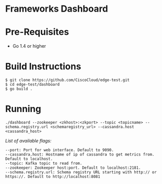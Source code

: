 Frameworks Dashboard
====================

Pre-Requisites
==============

- Go 1.4 or higher

Build Instructions
==================

```
$ git clone https://github.com/CiscoCloud/edge-test.git
$ cd edge-test/dashboard
$ go build .
```

Running
=======

```
./dashboard --zookeeper <zkhost>:<zkport> --topic <topicname> --schema.registry.url <schemaregistry_url> --cassandra.host <cassandra_host>
```

*List of available flags:*

```
--port: Port for web interface. Default to 9090.
--cassandra.host: Hostname of ip of cassandra to get metrics from. Default to localhost.
--topic: Kafka topic to read from.
--zookeeper: Zookeeper host:port. Default to localhost:2181.
--schema.registry.url: Schema registry URL starting with http:// or https://. Default to http://localhost:8081
```
